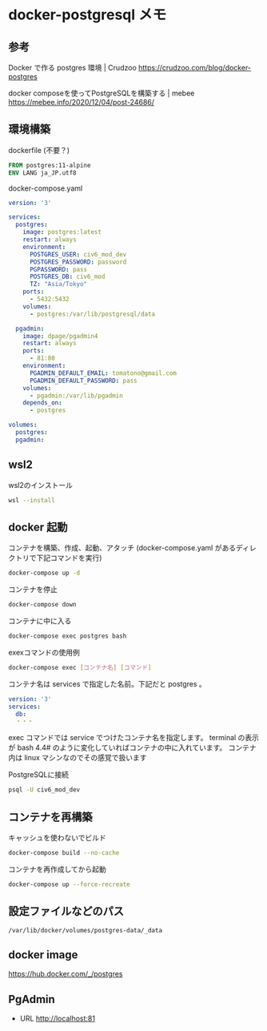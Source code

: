 # docker-postgresql メモ

## 参考

Docker で作る postgres 環境 | Crudzoo
<https://crudzoo.com/blog/docker-postgres>

docker composeを使ってPostgreSQLを構築する | mebee
<https://mebee.info/2020/12/04/post-24686/>

## 環境構築

dockerfile (不要？)

```dockerfile
FROM postgres:11-alpine
ENV LANG ja_JP.utf8
```

docker-compose.yaml

<!-- ```yaml
version: '3'
services:
  db:
    build: .
    ports:
      - 5433:5432
    environment:
      POSTGRES_USER: civ6_mod_dev
      POSTGRES_DB: civ6_mod
      POSTGRES_PASSWORD: pass
``` -->

```yaml
version: '3'

services:
  postgres:
    image: postgres:latest
    restart: always
    environment:
      POSTGRES_USER: civ6_mod_dev
      POSTGRES_PASSWORD: password
      PGPASSWORD: pass
      POSTGRES_DB: civ6_mod
      TZ: "Asia/Tokyo"
    ports:
      - 5432:5432
    volumes:
      - postgres:/var/lib/postgresql/data

  pgadmin:
    image: dpage/pgadmin4
    restart: always
    ports:
      - 81:80
    environment:
      PGADMIN_DEFAULT_EMAIL: tomatono@gmail.com
      PGADMIN_DEFAULT_PASSWORD: pass
    volumes:
      - pgadmin:/var/lib/pgadmin
    depends_on:
      - postgres

volumes:
  postgres:
  pgadmin:
```

## wsl2

wsl2のインストール

```sh
wsl --install
```

## docker 起動

コンテナを構築、作成、起動、アタッチ
(docker-compose.yaml があるディレクトリで下記コマンドを実行)

```sh
docker-compose up -d
```

コンテナを停止

```sh
docker-compose down
```

コンテナに中に入る

```sh
docker-compose exec postgres bash
```

exexコマンドの使用例

```sh
docker-compose exec [コンテナ名] [コマンド]
```

コンテナ名は services で指定した名前。下記だと postgres 。

```yaml
version: '3'
services:
  db:
  ・・・
```

exec コマンドでは service でつけたコンテナ名を指定します。
terminal の表示が bash 4.4# のように変化していればコンテナの中に入れています。
コンテナ内は linux マシンなのでその感覚で扱います

PostgreSQLに接続

```sh
psql -U civ6_mod_dev
```

## コンテナを再構築

キャッシュを使わないでビルド

```sh
docker-compose build --no-cache
```

コンテナを再作成してから起動

```sh
docker-compose up --force-recreate
```

## 設定ファイルなどのパス

```path
/var/lib/docker/volumes/postgres-data/_data
```

## docker image

<https://hub.docker.com/_/postgres>

## PgAdmin

- URL
  <http://localhost:81>
